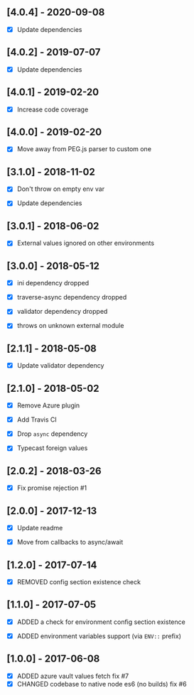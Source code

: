 [4.0.4] - 2020-09-08
--------------------
- [x] Update dependencies


[4.0.2] - 2019-07-07
--------------------
- [x] Update dependencies


[4.0.1] - 2019-02-20
--------------------
- [x] Increase code coverage


[4.0.0] - 2019-02-20
--------------------
- [x] Move away from PEG.js parser to custom one


[3.1.0] - 2018-11-02
--------------------
- [x] Don't throw on empty env var
- [x] Update dependencies


[3.0.1] - 2018-06-02
--------------------
- [x] External values ignored on other environments


[3.0.0] - 2018-05-12
--------------------
- [x] ini dependency dropped
- [x] traverse-async dependency dropped
- [x] validator dependency dropped
- [x] throws on unknown external module


[2.1.1] - 2018-05-08
--------------------
- [x] Update validator dependency


[2.1.0] - 2018-05-02
--------------------
- [x] Remove Azure plugin
- [x] Add Travis CI
- [x] Drop `async` dependency
- [x] Typecast foreign values


[2.0.2] - 2018-03-26
--------------------
- [x] Fix promise rejection #1


[2.0.0] - 2017-12-13
--------------------
- [x] Update readme
- [x] Move from callbacks to async/await


[1.2.0] - 2017-07-14
--------------------
- [x] REMOVED config section existence check


[1.1.0] - 2017-07-05
--------------------
- [x] ADDED a check for environment config section existence
- [x] ADDED environment variables support (via `ENV::` prefix)


[1.0.0] - 2017-06-08
--------------------
- [x] ADDED azure vault values fetch fix #7
- [x] CHANGED codebase to native node es6 (no builds) fix #6
